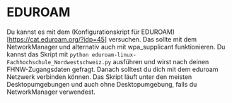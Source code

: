 # EDUROAM

Du kannst es mit dem (Konfigurationskript für EDUROAM)[https://cat.eduroam.org/?idp=45] versuchen. Das sollte mit dem NetworkManager und alternativ auch mit wpa_supplicant funktionieren. Du kannst das Skript mit `python eduroam-linux-Fachhochschule_Nordwestschweiz.py` ausführen und wirst nach deinen FHNW-Zugangsdaten gefragt. Danach solltest du dich mit dem eduroam Netzwerk verbinden können. Das Skript läuft unter den meisten Desktopumgebungen und auch ohne Desktopumgebung, falls du NetworkManager verwendest.

